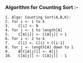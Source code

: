 ### Algorithm for Counting Sort :-
    1. Algo: Counting Sort(A,B,K):
    2. for i <- 1 to k 
    3.    C[i] <- 0
    4. for j <- 1 to length[A]
    5.    C[A[j]] <- C[A[j]] + 1
    6. for i <- 2 to k
    7.    C[i] <- C[i] + C[i-1]
    8. for j <- length[A] down to 1
    9.    B[C[A[j]]] <- A[j]
    10.   C[A[j]] <- C[A[j]] - 1
